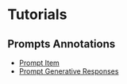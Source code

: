 # Tutorials

## Prompts Annotations
 - [Prompt Item](annotations_prompts/prompt_item/chapter.md)
 - [Prompt Generative Responses](annotations_prompts/responses/chapter.md)